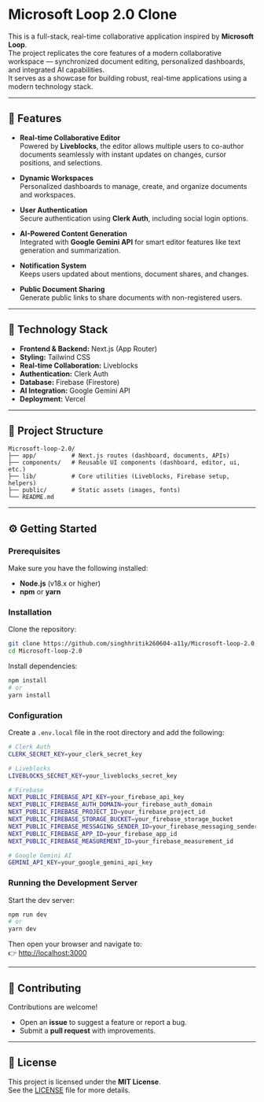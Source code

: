 # Microsoft Loop 2.0 Clone

This is a full-stack, real-time collaborative application inspired by **Microsoft Loop**.  
The project replicates the core features of a modern collaborative workspace — synchronized document editing, personalized dashboards, and integrated AI capabilities.  
It serves as a showcase for building robust, real-time applications using a modern technology stack.

---

## 🌟 Features

- **Real-time Collaborative Editor**  
  Powered by **Liveblocks**, the editor allows multiple users to co-author documents seamlessly with instant updates on changes, cursor positions, and selections.

- **Dynamic Workspaces**  
  Personalized dashboards to manage, create, and organize documents and workspaces.

- **User Authentication**  
  Secure authentication using **Clerk Auth**, including social login options.

- **AI-Powered Content Generation**  
  Integrated with **Google Gemini API** for smart editor features like text generation and summarization.

- **Notification System**  
  Keeps users updated about mentions, document shares, and changes.

- **Public Document Sharing**  
  Generate public links to share documents with non-registered users.

---

## 🚀 Technology Stack

- **Frontend & Backend:** Next.js (App Router)  
- **Styling:** Tailwind CSS  
- **Real-time Collaboration:** Liveblocks  
- **Authentication:** Clerk Auth  
- **Database:** Firebase (Firestore)  
- **AI Integration:** Google Gemini API  
- **Deployment:** Vercel  

---

## 📁 Project Structure

```
Microsoft-loop-2.0/
├── app/          # Next.js routes (dashboard, documents, APIs)
├── components/   # Reusable UI components (dashboard, editor, ui, etc.)
├── lib/          # Core utilities (Liveblocks, Firebase setup, helpers)
├── public/       # Static assets (images, fonts)
└── README.md
```

---

## ⚙️ Getting Started

### Prerequisites
Make sure you have the following installed:
- **Node.js** (v18.x or higher)  
- **npm** or **yarn**  

### Installation
Clone the repository:
```bash
git clone https://github.com/singhhritik260604-a11y/Microsoft-loop-2.0.git
cd Microsoft-loop-2.0
```

Install dependencies:
```bash
npm install
# or
yarn install
```

### Configuration
Create a `.env.local` file in the root directory and add the following:

```bash
# Clerk Auth
CLERK_SECRET_KEY=your_clerk_secret_key

# Liveblocks
LIVEBLOCKS_SECRET_KEY=your_liveblocks_secret_key

# Firebase
NEXT_PUBLIC_FIREBASE_API_KEY=your_firebase_api_key
NEXT_PUBLIC_FIREBASE_AUTH_DOMAIN=your_firebase_auth_domain
NEXT_PUBLIC_FIREBASE_PROJECT_ID=your_firebase_project_id
NEXT_PUBLIC_FIREBASE_STORAGE_BUCKET=your_firebase_storage_bucket
NEXT_PUBLIC_FIREBASE_MESSAGING_SENDER_ID=your_firebase_messaging_sender_id
NEXT_PUBLIC_FIREBASE_APP_ID=your_firebase_app_id
NEXT_PUBLIC_FIREBASE_MEASUREMENT_ID=your_firebase_measurement_id

# Google Gemini AI
GEMINI_API_KEY=your_google_gemini_api_key
```

### Running the Development Server
Start the dev server:
```bash
npm run dev
# or
yarn dev
```

Then open your browser and navigate to:  
👉 [http://localhost:3000](http://localhost:3000)

---

## 🤝 Contributing
Contributions are welcome!  
- Open an **issue** to suggest a feature or report a bug.  
- Submit a **pull request** with improvements.  

---

## 📝 License
This project is licensed under the **MIT License**.  
See the [LICENSE](./LICENSE) file for more details.
